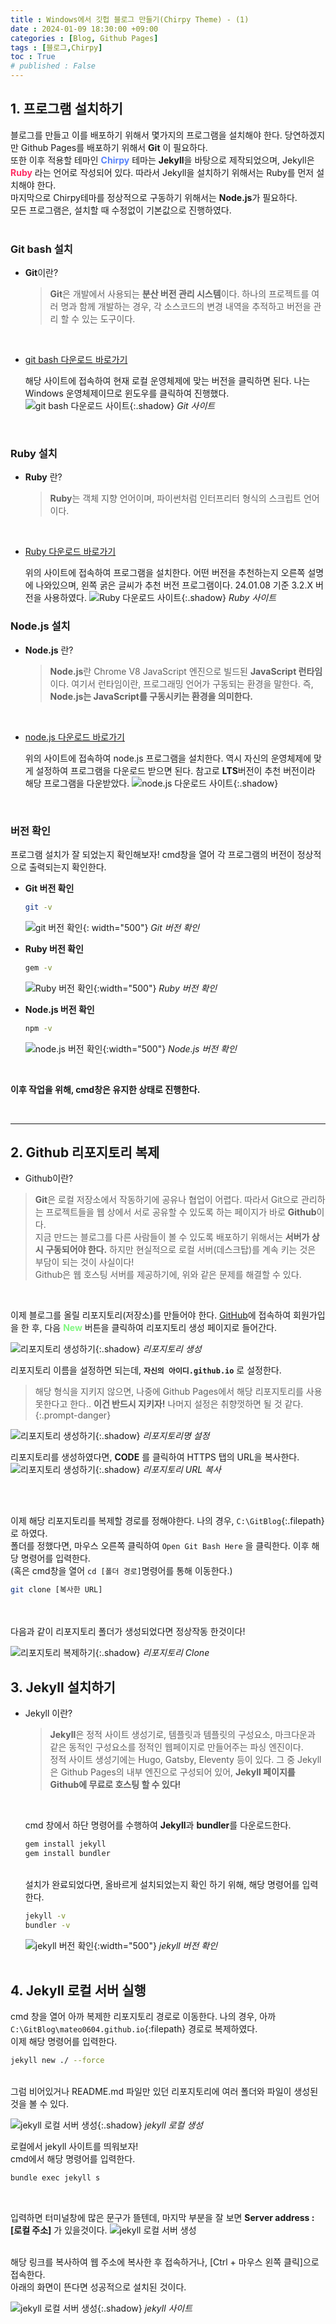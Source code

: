 ```yaml
---
title : Windows에서 깃헙 블로그 만들기(Chirpy Theme) - (1) 
date : 2024-01-09 18:30:00 +09:00
categories : [Blog, Github Pages]
tags : [블로그,Chirpy]
toc : True
# published : False
---
```

## **1. 프로그램 설치하기**

블로그를 만들고 이를 배포하기 위해서 몇가지의 프로그램을 설치해야 한다.
당연하겠지만 Github Pages를 배포하기 위해서 **Git** 이 필요하다.<br>
또한 이후 적용할 테마인 <span style = "color:#5882FA">**Chirpy**</span> 테마는 **Jekyll**을 바탕으로 제작되었으며, Jekyll은 <span style = "color:#FE2E64">**Ruby**</span> 라는 언어로 작성되어 있다. 따라서 Jekyll을 설치하기 위해서는 Ruby를 먼저 설치해야 한다.<br>
마지막으로 Chirpy테마를 정상적으로 구동하기 위해서는 **Node.js**가 필요하다.<br>
모든 프로그램은, 설치할 때 수정없이 기본값으로 진행하였다. 
<br>
<br>

### **Git bash 설치**


  - **Git**이란?
  
    > **Git**은 개발에서 사용되는 **분산 버전 관리 시스템**이다. 하나의 프로젝트를 여러 명과 함께 개발하는 경우, 각 소스코드의 변경 내역을 추적하고 버전을 관리 할 수 있는 도구이다. 

  <br>

  - [git bash 다운로드 바로가기](https://git-scm.com/downloads)

      해당 사이트에 접속하여 현재 로컬 운영체제에 맞는 버전을 클릭하면 된다. 나는 Windows 운영체제이므로 윈도우를 클릭하여 진행했다. 
      ![git bash 다운로드 사이트](/assets/posts/blog/github/01/01.png){:.shadow}
      _Git 사이트_
  <br>  

### **Ruby 설치**
   - **Ruby** 란?
     
       > **Ruby**는 객체 지향 언어이며, 파이썬처럼 인터프리터 형식의 스크립트 언어이다.

   <br>

   - [Ruby 다운로드 바로가기](https://rubyinstaller.org/downloads/)
      
       위의 사이트에 접속하여 프로그램을 설치한다. 어떤 버전을 추천하는지 오른쪽 설명에 나와있으며, 왼쪽 굵은 글씨가 추천 버전 프로그램이다. 24.01.08 기준 3.2.X 버전을 사용하였다. 
       ![Ruby 다운로드 사이트](/assets/posts/blog/github/01/02.png){:.shadow}
       _Ruby 사이트_
       <br>


### **Node.js 설치**
  - **Node.js** 란?
    
      > **Node.js**란 Chrome V8 JavaScript 엔진으로 빌드된 **JavaScript 런타임**이다. 여기서 런타임이란, 프로그래밍 언어가 구동되는 환경을 말한다. 즉, **Node.js는 JavaScript를 구동시키는 환경을 의미한다.**

  <br>

  - [node.js 다운로드 바로가기](https://nodejs.org/en/download)
    
      위의 사이트에 접속하여 node.js 프로그램을 설치한다. 역시 자신의 운영체제에 맞게 설정하여 프로그램을 다운로드 받으면 된다. 참고로 **LTS**버전이 추천 버전이라 해당 프로그램을 다운받았다.
      ![node.js 다운로드 사이트](/assets/posts/blog/github/01/03.png){:.shadow}

      <br>




### **버전 확인**

  프로그램 설치가 잘 되었는지 확인해보자! cmd창을 열어 각 프로그램의 버전이 정상적으로 출력되는지 확인한다.

  - **Git 버전 확인**
    ```bash
    git -v
    ```
    ![git 버전 확인](/assets/posts/blog/github/01/04.png){: width="500"}
    _Git 버전 확인_


  - **Ruby 버전 확인**
    ```bash
    gem -v
    ```
    ![Ruby 버전 확인](/assets/posts/blog/github/01/05.png){:width="500"}
    _Ruby 버전 확인_

  - **Node.js 버전 확인**

    ```bash
    npm -v
    ```
    ![node.js 버전 확인](/assets/posts/blog/github/01/06.png){:width="500"}
    _Node.js 버전 확인_
  <br>

  **이후 작업을 위해, cmd창은 유지한 상태로 진행한다.**
  <br>

  <br>

---

## **2. Github 리포지토리 복제**
- Github이란?
> **Git**은 로컬 저장소에서 작동하기에 공유나 협업이 어렵다. 따라서 Git으로 관리하는 프로젝트들을 웹 상에서 서로 공유할 수 있도록 하는 페이지가 바로 **Github**이다.<br>
    지금 만드는 블로그를 다른 사람들이 볼 수 있도록 배포하기 위해서는 **서버가 상시 구동되어야 한다.** 하지만 현실적으로 로컬 서버(데스크탑)를 계속 키는 것은 부담이 되는 것이 사실이다! <br>
    Github은 웹 호스팅 서버를 제공하기에, 위와 같은 문제를 해결할 수 있다. 
     
  <br>

  이제 블로그를 올릴 리포지토리(저장소)를 만들어야 한다. [GitHub](https://github.com/)에 접속하여 회원가입을 한 후, 다음 <span style = "color:#81F781">**New**</span> 버튼을 클릭하여 리포지토리 생성 페이지로 들어간다.
  <br>

  ![리포지토리 생성하기](/assets/posts/blog/github/01/07.png){:.shadow}
  _리포지토리 생성_
  <br>

  리포지토리 이름을 설정하면 되는데, **`자신의 아이디.github.io`** 로 설정한다. 
  > 해당 형식을 지키지 않으면, 나중에 Github Pages에서 해당 리포지토리를 사용못한다고 한다.. **이건 반드시 지키자!** 나머지 설정은 취향껏하면 될 것 같다.
  {:.prompt-danger}

  ![리포지토리 생성하기](/assets/posts/blog/github/01/08.png){:.shadow}
  _리포지토리명 설정_
  <br>

  리포지토리를 생성하였다면, **CODE** 를 클릭하여 HTTPS 탭의 URL을 복사한다. 
  ![리포지토리 생성하기](/assets/posts/blog/github/01/09.png){:.shadow}
  _리포지토리 URL 복사_

  <br>
  <br>

  이제 해당 리포지토리를 복제할 경로를 정해야한다. 나의 경우, `C:\GitBlog`{:.filepath}로 하였다. <br> 
  폴더를 정했다면, 마우스 오른쪽 클릭하여 `Open Git Bash Here` 을 클릭한다. 이후 해당 명령어를 입력한다.<br>
  (혹은 cmd창을 열어 `cd [폴더 경로]`명령어를 통해 이동한다.)
  ```bash
  git clone [복사한 URL]
  ```
  <br>
  <br>
  다음과 같이 리포지토리 폴더가 생성되었다면 정상작동 한것이다!

  ![리포지토리 복제하기](/assets/posts/blog/github/01/10.png){:.shadow}
  _리포지토리 Clone_
  <br>

## **3. Jekyll 설치하기**
- Jekyll 이란?

  > **Jekyll**은 정적 사이트 생성기로, 템플릿과 템플릿의 구성요소, 마크다운과 같은 동적인 구성요소를 정적인 웹페이지로 만들어주는 파싱 엔진이다.<br>
  정적 사이트 생성기에는 Hugo, Gatsby, Eleventy 등이 있다. 그 중 Jekyll은 Github Pages의 내부 엔진으로 구성되어 있어, **Jekyll 페이지를 Github에  무료로 호스팅 할 수 있다!**

  <br>

  cmd 창에서 하단 명령어를 수행하여 **Jekyll**과 **bundler**를 다운로드한다.
  ```bash
  gem install jekyll
  gem install bundler
  ```
  <br>
  설치가 완료되었다면, 올바르게 설치되었는지 확인 하기 위해, 해당 명령어를 입력한다.
  <br>

  ```bash
  jekyll -v
  bundler -v
  ```
  ![jekyll 버전 확인](/assets/posts/blog/github/01/11.png){:width="500"}
  _jekyll 버전 확인_
  <br>
  <br>

## **4. Jekyll 로컬 서버 실행**
cmd 창을 열어 아까 복제한 리포지토리 경로로 이동한다. 나의 경우, 아까 `C:\GitBlog\mateo0604.github.io`{:filepath} 경로로 복제하였다.<br>
이제 해당 명령어를 입력한다.
```bash
jekyll new ./ --force
```
<br>
그럼 비어있거나 README.md 파일만 있던 리포지토리에 여러 폴더와 파일이 생성된 것을 볼 수 있다.

![jekyll 로컬 서버 생성](/assets/posts/blog/github/01/12.png){:.shadow}
_jekyll 로컬 생성_


로컬에서 jekyll 사이트를 띄워보자!<br>
cmd에서 해당 명령어를 입력한다.
```bash
bundle exec jekyll s
```
<br>

입력하면 터미널창에 많은 문구가 뜰텐데, 마지막 부분을 잘 보면 **Server address : [로컬 주소]** 가 있을것이다.
![jekyll 로컬 서버 생성](/assets/posts/blog/github/01/13.png)
<br>
<br>

해당 링크를 복사하여 웹 주소에 복사한 후 접속하거나, [Ctrl + 마우스 왼쪽 클릭]으로 접속한다.<br>
아래의 화면이 뜬다면 성공적으로 설치된 것이다.

![jekyll 로컬 서버 생성](/assets/posts/blog/github/01/14.png){:.shadow}
_jekyll 사이트_